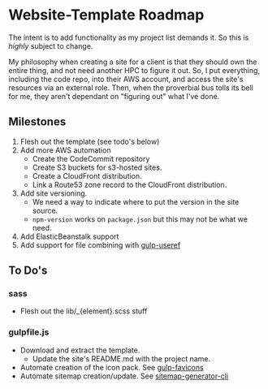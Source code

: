 # Website-Template Roadmap

The intent is to add functionality as my project list demands it. So this is
*highly* subject to change.

My philosophy when creating a site for a client is that they should own the
entire thing, and not need another HPC to figure it out. So, I put everything,
including the code repo, into their AWS account, and access the site's resources
via an external role. Then, when the proverbial bus tolls its bell for me, they
aren't dependant on "figuring out" what I've done.

## Milestones

1. Flesh out the template (see todo's below)
1. Add more AWS automation
    * Create the CodeCommit repository
    * Create S3 buckets for s3-hosted sites.
    * Create a CloudFront distribution.
    * Link a Route53 zone record to the CloudFront distribution.
1. Add site versioning.
    * We need a way to indicate where to put the version in the site source.
    * `npm-version` works on `package.json` but this may not be what we need.
1. Add ElasticBeanstalk support
1. Add support for file combining with [gulp-useref](https://www.npmjs.com/package/gulp-useref)

## To Do's

### sass

* Flesh out the lib/\_{element}.scss stuff

### gulpfile.js

* Download and extract the template.
    * Update the site's README.md with the project name.
* Automate creation of the icon pack. See [gulp-favicons](https://www.npmjs.com/package/gulp-favicons)
* Automate sitemap creation/update. See [sitemap-generator-cli](https://www.npmjs.com/package/sitemap-generator-cli)
